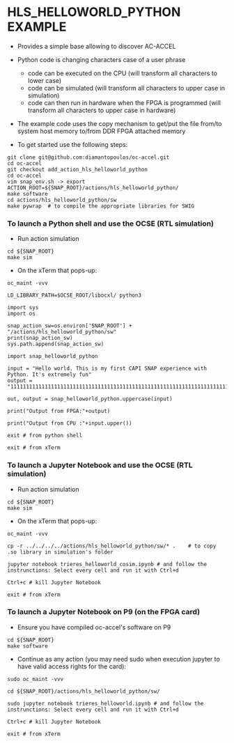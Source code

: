 # HLS_HELLOWORLD_PYTHON EXAMPLE

* Provides a simple base allowing to discover AC-ACCEL
* Python code is changing characters case of a user phrase
  * code can be executed on the CPU (will transform all characters to lower case)
  * code can be simulated (will transform all characters to upper case in simulation)
  * code can then run in hardware when the FPGA is programmed (will transform all characters to upper case in hardware)
* The example code uses the copy mechanism to get/put the file from/to system host memory to/from DDR FPGA attached memory

* To get started use the following steps:
```
git clone git@github.com:diamantopoulos/oc-accel.git
cd oc-accel
git checkout add_action_hls_helloworld_python
cd oc-accel
vim snap_env.sh -> export ACTION_ROOT=${SNAP_ROOT}/actions/hls_helloworld_python/
make software
cd actions/hls_helloworld_python/sw
make pywrap  # to compile the appropriate libraries for SWIG
```

### To launch a Python shell and use the OCSE (RTL simulation)

* Run action simulation

```
cd ${SNAP_ROOT}
make sim 
```

* On the xTerm that pops-up:

```
oc_maint -vvv

LD_LIBRARY_PATH=$OCSE_ROOT/libocxl/ python3

import sys
import os

snap_action_sw=os.environ['SNAP_ROOT'] + "/actions/hls_helloworld_python/sw"
print(snap_action_sw)
sys.path.append(snap_action_sw)

import snap_helloworld_python
 
input = "Hello world. This is my first CAPI SNAP experience with Python. It's extremely fun"
output = "11111111111111111111111111111111111111111111111111111111111111111111111111111111111111"

out, output = snap_helloworld_python.uppercase(input)

print("Output from FPGA:"+output)

print("Output from CPU :"+input.upper())

exit # from python shell

exit # from xTerm
```


### To launch a Jupyter Notebook and use the OCSE (RTL simulation)

* Run action simulation

```
cd ${SNAP_ROOT}
make sim 
```

* On the xTerm that pops-up:
```
oc_maint -vvv

cp -r ../../../../actions/hls_helloworld_python/sw/* .    # to copy .so library in simulation's folder

jupyter notebook trieres_helloworld_cosim.ipynb # and follow the instrunctions: Select every cell and run it with Ctrl+d

Ctrl+c # kill Jupyter Notebook

exit # from xTerm

```




### To launch a Jupyter Notebook on P9 (on the FPGA card)

* Ensure you have compiled oc-accel's software on P9

```
cd ${SNAP_ROOT}
make software
```

* Continue as any action (you may need sudo when execution jupyter to have valid access rights for the card):

```
sudo oc_maint -vvv

cd ${SNAP_ROOT}/actions/hls_helloworld_python/sw/

sudo jupyter notebook trieres_helloworld.ipynb # and follow the instrunctions: Select every cell and run it with Ctrl+d

Ctrl+c # kill Jupyter Notebook

exit # from xTerm

```
